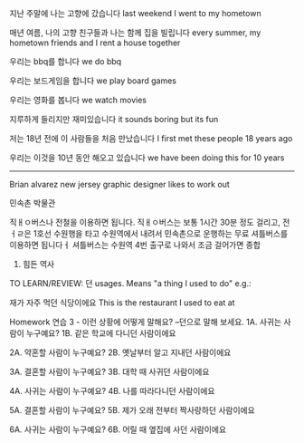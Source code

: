 지난 주말에 나는 고향에 갔습니다
last weekend I went to my hometown

매년 여름, 나의 고향 친구들과 나는 함께 집을 빌립니다
every summer, my hometown friends and I rent a house together

우리는 bbq를 합니다
we do bbq

우리는 보드게임을 합니다
we play board games

우리는 영화를 봅니다
we watch movies

지루하게 들리지만 재미있습니다
it sounds boring but its fun

저는 18년 전에 이 사람들을 처음 만났습니다
I first met these people 18 years ago

우리는 이것을 10년 동안 해오고 있습니다
we have been doing this for 10 years

---

Brian alvarez
new jersey
graphic designer
likes to work out

민속촌
박물관

직ㅐㅇ버스나 전철을 이용하면 됩니다. 직ㅐㅇ버스는 보통 1시간 30분 정도 걸리고, 전ㅓㄹ은 1호선 수원행을 타고 수원역에서 내려서 민속촌으로 운행하는 무료 셔틀버스를 이용하면 됩니다ㅓ
셔틀버스는 수원역 4번 출구로 나와서 조금 걸어가면 종합

1. 힘든 역사

TO LEARN/REVIEW:
던 usages. Means "a thing I used to do" e.g.:

재가 자주 먹던 식당이에요
This is the restaurant I used to eat at

Homework
연습 3 - 이런 상황에 어떻게 말해요? –던으로 말해 보세요.
1A. 사귀는 사람이 누구예요?
1B. 같은 학교에 다니던 사람이에요

2A. 약혼할 사람이 누구예요?
2B. 옛날부터 알고 지내던 사람이에요

3A. 결혼할 사람이 누구예요?
3B. 대학 때 사귀던 사람이에요

4A. 사귀는 사람이 누구예요?
4B. 나를 따라다니던 사람이에요

5A. 결혼할 사람이 누구예요?
5B. 제가 오래 전부터 짝사랑하던 사람이에요

6A. 사귀는 사람이 누구예요?
6B. 어릴 때 옆집에 사던 사람이에요
